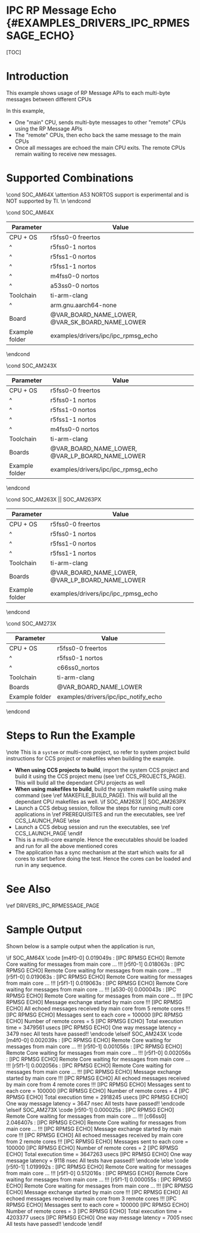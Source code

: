 # IPC RP Message Echo {#EXAMPLES_DRIVERS_IPC_RPMESSAGE_ECHO}

[TOC]

# Introduction

This example shows usage of RP Message APIs to each multi-byte messages between different CPUs

In this example,
- One "main" CPU, sends multi-byte messages to other "remote" CPUs using the RP Message APIs
- The "remote" CPUs, then echo back the same message to the main CPUs
- Once all messages are echoed the main CPU exits. The remote CPUs remain waiting to receive new messages.

# Supported Combinations

\cond SOC_AM64X
\attention A53 NORTOS support is experimental and is NOT supported by TI. \n
\endcond

\cond SOC_AM64X

 Parameter      | Value
 ---------------|-----------
 CPU + OS       | r5fss0-0 freertos
 ^              | r5fss0-1 nortos
 ^              | r5fss1-0 nortos
 ^              | r5fss1-1 nortos
 ^              | m4fss0-0 nortos
 ^              | a53ss0-0 nortos
 Toolchain      | ti-arm-clang
 ^              | arm.gnu.aarch64-none
 Board          | @VAR_BOARD_NAME_LOWER, @VAR_SK_BOARD_NAME_LOWER
 Example folder | examples/drivers/ipc/ipc_rpmsg_echo

\endcond

\cond SOC_AM243X

 Parameter      | Value
 ---------------|-----------
 CPU + OS       | r5fss0-0 freertos
 ^              | r5fss0-1 nortos
 ^              | r5fss1-0 nortos
 ^              | r5fss1-1 nortos
 ^              | m4fss0-0 nortos
 Toolchain      | ti-arm-clang
 Boards         | @VAR_BOARD_NAME_LOWER, @VAR_LP_BOARD_NAME_LOWER
 Example folder | examples/drivers/ipc/ipc_rpmsg_echo

\endcond

\cond SOC_AM263X || SOC_AM263PX

 Parameter      | Value
 ---------------|-----------
 CPU + OS       | r5fss0-0 freertos
 ^              | r5fss0-1 nortos
 ^              | r5fss1-0 nortos
 ^              | r5fss1-1 nortos
 Toolchain      | ti-arm-clang
 Boards         | @VAR_BOARD_NAME_LOWER, @VAR_LP_BOARD_NAME_LOWER
 Example folder | examples/drivers/ipc/ipc_rpmsg_echo

\endcond

\cond SOC_AM273X

 Parameter      | Value
 ---------------|-----------
 CPU + OS       | r5fss0-0 freertos
 ^              | r5fss0-1 nortos
 ^              | c66ss0_nortos
 Toolchain      | ti-arm-clang
 Boards         | @VAR_BOARD_NAME_LOWER
 Example folder | examples/drivers/ipc/ipc_notify_echo

\endcond

# Steps to Run the Example

\note This is a `system` or multi-core project, so refer to system project build instructions for CCS project or makefiles when building the example.

- **When using CCS projects to build**, import the system CCS project
  and build it using the CCS project menu (see \ref CCS_PROJECTS_PAGE). This will build all the dependant CPU projects as well
- **When using makefiles to build**, build the system makefile using
  make command (see \ref MAKEFILE_BUILD_PAGE). This will build all the dependant CPU makefiles as well.
\if SOC_AM263X || SOC_AM263PX
- Launch a CCS debug session, follow the steps for running multi core applications in \ref PREREQUISITES and run the executables, see \ref CCS_LAUNCH_PAGE
\else
- Launch a CCS debug session and run the executables, see \ref CCS_LAUNCH_PAGE
\endif
- This is a multi-core example. Hence the executables should be loaded and run for all the above mentioned cores
- The application has a sync mechanism at the start which waits for all cores to start before doing the test. Hence the cores can be loaded and run in any sequence.

# See Also

\ref DRIVERS_IPC_RPMESSAGE_PAGE

# Sample Output

Shown below is a sample output when the application is run,

\if SOC_AM64X
\code
[m4f0-0]     0.019049s : [IPC RPMSG ECHO] Remote Core waiting for messages from main core ... !!!
[r5f0-1]     0.018063s : [IPC RPMSG ECHO] Remote Core waiting for messages from main core ... !!!
[r5f1-0]     0.019063s : [IPC RPMSG ECHO] Remote Core waiting for messages from main core ... !!!
[r5f1-1]     0.019063s : [IPC RPMSG ECHO] Remote Core waiting for messages from main core ... !!!
[a530-0]     0.000043s : [IPC RPMSG ECHO] Remote Core waiting for messages from main core ... !!!
[IPC RPMSG ECHO] Message exchange started by main core !!!
[IPC RPMSG ECHO] All echoed messages received by main core from 5 remote cores !!!
[IPC RPMSG ECHO] Messages sent to each core = 100000
[IPC RPMSG ECHO] Number of remote cores = 5
[IPC RPMSG ECHO] Total execution time = 3479561 usecs
[IPC RPMSG ECHO] One way message latency = 3479 nsec
All tests have passed!!
\endcode
\elseif SOC_AM243X
\code
[m4f0-0]     0.002039s : [IPC RPMSG ECHO] Remote Core waiting for messages from main core ... !!!
[r5f0-1]     0.001056s : [IPC RPMSG ECHO] Remote Core waiting for messages from main core ... !!!
[r5f1-0]     0.002056s : [IPC RPMSG ECHO] Remote Core waiting for messages from main core ... !!!
[r5f1-1]     0.002056s : [IPC RPMSG ECHO] Remote Core waiting for messages from main core ... !!!
[IPC RPMSG ECHO] Message exchange started by main core !!!
[IPC RPMSG ECHO] All echoed messages received by main core from 4 remote cores !!!
[IPC RPMSG ECHO] Messages sent to each core = 100000
[IPC RPMSG ECHO] Number of remote cores = 4
[IPC RPMSG ECHO] Total execution time = 2918245 usecs
[IPC RPMSG ECHO] One way message latency = 3647 nsec
All tests have passed!!
\endcode
\elseif SOC_AM273X
\code
[r5f0-1]     0.000025s : [IPC RPMSG ECHO] Remote Core waiting for messages from main core ... !!!
[c66ss0]     2.046407s : [IPC RPMSG ECHO] Remote Core waiting for messages from main core ... !!!
[IPC RPMSG ECHO] Message exchange started by main core !!!
[IPC RPMSG ECHO] All echoed messages received by main core from 2 remote cores !!!
[IPC RPMSG ECHO] Messages sent to each core = 100000
[IPC RPMSG ECHO] Number of remote cores = 2
[IPC RPMSG ECHO] Total execution time = 3647263 usecs
[IPC RPMSG ECHO] One way message latency = 9118 nsec
All tests have passed!!
\endcode
\else
\code
[r5f0-1]     1.019992s : [IPC RPMSG ECHO] Remote Core waiting for messages from main core ... !!!
[r5f1-0]     0.512016s : [IPC RPMSG ECHO] Remote Core waiting for messages from main core ... !!!
[r5f1-1]     0.000055s : [IPC RPMSG ECHO] Remote Core waiting for messages from main core ... !!!
[IPC RPMSG ECHO] Message exchange started by main core !!!
[IPC RPMSG ECHO] All echoed messages received by main core from 3 remote cores !!!
[IPC RPMSG ECHO] Messages sent to each core = 100000
[IPC RPMSG ECHO] Number of remote cores = 3
[IPC RPMSG ECHO] Total execution time = 4203377 usecs
[IPC RPMSG ECHO] One way message latency = 7005 nsec
All tests have passed!!
\endcode
\endif
